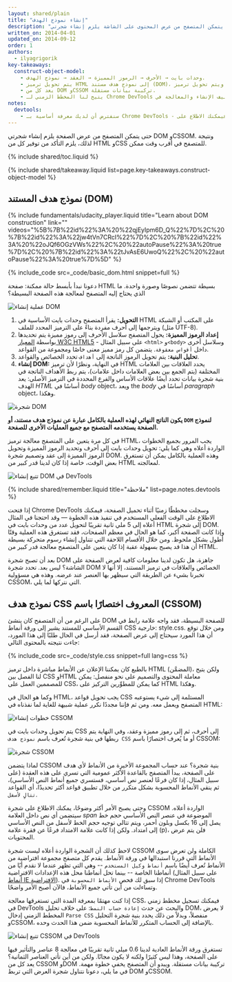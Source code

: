 ```yaml
---
layout: shared/plain
title: "إنشاء نموذج الهدف"
description: "حتى يتمكن المتصفح من عرض المحتوى على الشاشة يلزم إنشاء شجرتي DOM وCSSOM. ونتيجة لذلك، يلزم التأكد من توفير كل من HTML وCSS للمتصفح في أقرب وقت ممكن."
written_on: 2014-04-01
updated_on: 2014-09-12
order: 1
authors:
  - ilyagrigorik
key-takeaways:
  construct-object-model:
    - وحدات بايت → الأحرف → الرموز المميزة → العقد → نموذج الهدف.
    - يتم تحويل ترميز HTML إلى نموذج هدف مستند (DOM)، ويتم تحويل ترميز CSS إلى نموذج هدف CSS المعروف اختصارًا باسم CSSOM.
    - يعد كل من DOM وCSSOM تركيبة بيانات مستقلة.
    - يتيح لنا المخطط الزمني لـ Chrome DevTools تحديد وفحص تكاليف الإنشاء والمعالجة في DOM وCSSOM.
notes:
  devtools:
    - سنفترض أن لديك معرفة أساسية بـ Chrome DevTools - أي أنك تعرف كيفية تحديد تدفق الشبكة أو تسجيل المخطط الزمني. وإذا كنت تريد الحصول على تذكير سريع، فيمكنك الاطلاع على <a href="https://developer.chrome.com/devtools">مستندات Chrome DevTools</a>، وإذا كنت مستجدًا على DevTools، فنوصيك بالحصول على دورة Codeschool <a href="http://discover-devtools.codeschool.com/">Discover DevTools</a>.
---
```

<p class="intro">
  حتى يتمكن المتصفح من عرض الصفحة يلزم إنشاء شجرتي DOM وCSSOM. ونتيجة لذلك، يلزم التأكد من توفير كل من HTML وCSS للمتصفح في أقرب وقت ممكن.
</p>


{% include shared/toc.liquid %}

{% include shared/takeaway.liquid list=page.key-takeaways.construct-object-model %}

## نموذج هدف المستند (DOM)

{% include fundamentals/udacity_player.liquid title="Learn about DOM construction" link="" videos="%5B%7B%22id%22%3A%20%22qjEyIpm6D_Q%22%7D%2C%20%7B%22id%22%3A%22jw4tVn7CRcI%22%7D%2C%20%7B%22id%22%3A%20%22oJQf6OGzVWs%22%2C%20%22autoPause%22%3A%20true%7D%2C%20%7B%22id%22%3A%22tJvAsE6UwoQ%22%2C%20%22autoPause%22%3A%20true%7D%5D" %}

{% include_code src=_code/basic_dom.html snippet=full %}

دعونا نبدأ بأبسط حالة ممكنة: صفحة HTML بسيطة تتضمن نصوصًا وصورة واحدة. ما الذي يحتاج إليه المتصفح لمعالجة هذه الصفحة البسيطة؟

<img src="images/full-process.png" alt="عملية إنشاء DOM">

1. **التحويل:** يقرأ المتصفح وحدات بايت الأساسية في HTML على المكتب أو الشبكة ويترجمها إلى أحرف مفردة بناءً على الترميز المحدد للملف (مثل UTF-8).
1. **إعداد الرموز المميزة:** يحول المتصفح سلاسل الأحرف إلى رموز مميزة يتم تحديدها بواسطة [المعيار W3C HTML5](http://www.w3.org/TR/html5/) - على سبيل المثال `<html>` و`<body>` وسلاسل أخرى داخل `أقواس معقوقة`. يتضمن كل رمز مميز معنى خاصًا ومجموعة من القواعد.
1. **تحليل البنية:** يتم تحويل الرموز الناتجة إلى `أهداف` تحدد الخصائص والقواعد.
1. **إنشاء DOM:** في النهاية، ونظرًا لأن ترميز HTML يحدد العلاقات بين العلامات المختلفة (يتم الجمع بين بعض العلامات داخل علامات)، يتم ربط الأهداف الناتجة في بنية شجرة بيانات تحدد أيضًا علاقات الأساس والفرع المحددة في الترميز الأصلي: يعد الهدف _HTML_ أساسًا في _body_ object، ويعد the _body_ أساسًا في _paragraph_ object، وهكذا.

<img src="images/dom-tree.png" class="center" alt="شجرة DOM">

**يكون الناتج النهائي لهذه العملية بالكامل عبارة عن نموذج هدف مستند، أو `DOM` لنموذج الصفحة يستخدمه المتصفح مع جميع العمليات الأخرى للصفحة.**

في كل مرة يتعين على المتصفح معالجة ترميز HTML، يجب المرور بجميع الخطوات الواردة أعلاه وهي كما يلي: تحويل وحدات بايت إلى أحرف وتحديد الرموز المميزة وتحويل الرموز المميزة إلى عقد وتصميم شجرة DOM. وهذه العملية بالكامل يمكن أن تستغرق بعض الوقت، خاصة إذا كان لدينا قدر كبير من HTML لمعالجته.

<img src="images/dom-timeline.png" class="center" alt="تتبع إنشاء DOM في DevTools">

{% include shared/remember.liquid title="ملاحظة" list=page.notes.devtools %}

إذا فتحت Chrome DevTools وسجلت مخططًا زمنيًا أثناء تحميل الصفحة، فيمكنك الاطلاع على الوقت الفعلي المستخدم في تنفيذ هذه الخطوة &mdash; وقد احتجنا في المثال أعلاه إلى 5 ملي ثانية تقريبًا لتحويل عدد من وحدات بايت في HTML إلى شجرة DOM. وإذا كانت الصفحة أكبر، كما هو الحال في معظم الصفحات، فقد تستغرق هذه العملية وقتًا أطول بشكل ملحوظ. ومن خلال الأقسام اللاحقة التي تتناول إنشاء رسوم متحركة بسيطة أن هذا قد يصبح بسهولة عقبة إذا كان يتعين على المتصفح معالجة قدر كبير من HTML.

بعد أن تصبح شجرة DOM جاهزة، هل تكون لدينا معلومات كافية لعرض الصفحة على الشاشة؟ ليس بعد. تحدد شجرة DOM الخصائص والعلاقات في ترميز المستند، إلا أنها لا تخبرنا بشيء عن الطريقة التي سيظهر بها العنصر عند عرضه. وهذه هي مسؤولية CSSOM، التي نتركها لما يلي.

## نموذج هدف CSS المعروف اختصارًا باسم (CSSOM)

على الرغم من أن المتصفح كان ينشئ DOM للصفحة البسيطة، فقد واجه علامة رابط في القسم الأساسي للمستند يشير إلى ورقة أنماط CSS خارجية: style.css. ومن خلال توقع أن هذا المورد سيحتاج إلى عرض الصفحة، فقد أرسل في الحال طلبًا إلى هذا المورد، جاءت نتيجته بالمحتوى التالي:

{% include_code src=_code/style.css snippet=full lang=css %}

بالطبع كان يمكننا الإعلان عن الأنماط مباشرة داخل ترميز HTML (المضمَّن)، ولكن يتيح لنا الفصل بين CSS وHTML معاملة المحتوى والتصميم على نحو منفصل: يمكن للمصممين العمل على CSS، كما يمكن للمطوِّرين التركيز على HTML وهكذا.

وكما هو الحال في HTML، يجب تحويل قواعد CSS المستلمة إلى شيء يستوعبه المتصفح ويعمل معه. ومن ثم فإننا مجددًا نكرر عملية شبيهة للغاية لما نفذناه في HTML:

<img src="images/cssom-construction.png" class="center" alt="خطوات إنشاء CSSOM">

يتم تحويل وحدات بايت في CSS إلى أحرف، ثم إلى رموز مميزة وعقد، وفي النهاية يتم ربطها في بنية شجرة تُعرف باسم `نموذج هدف CSS` أو ما يُعرف اختصارًا باسم CSSOM:

<img src="images/cssom-tree.png" class="center" alt="شجرة CSSOM">

لماذا يتضمن CSSOM بنية شجرة؟ عند حساب المجموعة الأخيرة من الأنماط لأي هدف على الصفحة، يبدأ المتصفح بالقاعدة الأكثر عمومية التي تسري على هذه العقدة (على سبيل المثال، إذا كان فرعًا لعنصر نص أساسي، فستسري جميع أنماط النص الأساسي)، ثم ينقي الأنماط المحسوبة بشكل متكرر من خلال تطبيق قواعد أكثر تحديدًا، أي القواعد `تتالٍ لأسفل`.

وحتى يصبح الأمر أكثر وضوحًا، يمكنك الاطلاع على شجرة CSSOM الواردة أعلاه. سيتضمن أي نص داخل العلامة _span_ الموضوعة في عنصر النص الأساسي حجم خط يصل إلى 16 بكسل وبلون أحمر، ويتم تتالي توجيه حجم الخط لأسفل من النص الأساسي إلى امتداد. ولكن إذا كانت علامة الامتداد فرعًا عن فقرة علامة (p)، فلن يتم عرض المحتويات.

لاحظ كذلك أن الشجرة الواردة أعلاه ليست شجرة CSSOM الكاملة ولن تعرض سوى الأنماط التي قررنا استبدالها في ورقة الأنماط. يقدم كل متصفح مجموعة افتراضية من الأنماط تُعرف أيضًا باسم `أنماط وكيل المستخدم` -- وهي التي تظهر عندما لا نقدم أيًا من أنماطنا الخاصة -- بينما تحل أنماطنا محل هذه الإعدادات الافتراضية (على سبيل المثال [أنماط IE الافتراضية](http://www.iecss.com/)). إذا سبق لك فحص `الأنماط المحسوبة` في Chrome DevTools وتساءلت من أين تأتي جميع الأنماط، فالآن أصبح الأمر واضحًا.

إذا كنت مهتمًا بمعرفة المدة التي تستغرقها معالجة CSS، فيمكنك تسجيل مخطط زمني في DevTools والبحث عن حدث `إعادة حساب النمط`: على خلاف تحليل DOM، لا يعرض المخطط الزمني إدخال `Parse CSS` منفصلاً، وبدلاً من ذلك يحدد بنية شجرة التحليل وCSSOM، بالإضافة إلى الحساب المتكرر للأنماط المحسوبة ضمن هذا الحدث وحده.

<img src="images/cssom-timeline.png" class="center" alt="تتبع إنشاء CSSOM في DevTools">

تستغرق ورقة الأنماط العادية لدينا 0.6 ميلي ثانية تقريبًا في معالجة 8 عناصر والتأثير فيها على الصفحة، وهذا ليس كثيرًا ولكنه لا يكون مجانًا. ولكن من أين تأتي العناصر الثمانية؟ يعد كل من CSSOM وDOM تركيبة بيانات مستقلة. ويبدو أن المتصفح يخفي خطوة مهمة. في ما يلي، دعونا نتناول شجرة العرض التي تربط DOM وCSSOM.



